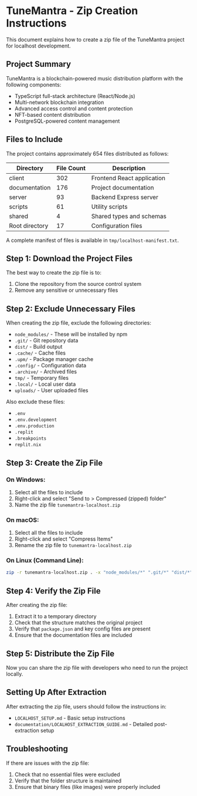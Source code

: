 # TuneMantra - Zip Creation Instructions

This document explains how to create a zip file of the TuneMantra project for localhost development.

## Project Summary

TuneMantra is a blockchain-powered music distribution platform with the following components:
- TypeScript full-stack architecture (React/Node.js)
- Multi-network blockchain integration
- Advanced access control and content protection
- NFT-based content distribution
- PostgreSQL-powered content management

## Files to Include

The project contains approximately 654 files distributed as follows:

| Directory       | File Count | Description                          |
|-----------------|------------|--------------------------------------|
| client          | 302        | Frontend React application           |
| documentation   | 176        | Project documentation                |
| server          | 93         | Backend Express server               |
| scripts         | 61         | Utility scripts                      |
| shared          | 4          | Shared types and schemas             |
| Root directory  | 17         | Configuration files                  |

A complete manifest of files is available in `tmp/localhost-manifest.txt`.

## Step 1: Download the Project Files

The best way to create the zip file is to:

1. Clone the repository from the source control system
2. Remove any sensitive or unnecessary files

## Step 2: Exclude Unnecessary Files

When creating the zip file, exclude the following directories:
- `node_modules/` - These will be installed by npm
- `.git/` - Git repository data
- `dist/` - Build output
- `.cache/` - Cache files
- `.upm/` - Package manager cache
- `.config/` - Configuration data
- `.archive/` - Archived files
- `tmp/` - Temporary files
- `.local/` - Local user data
- `uploads/` - User uploaded files

Also exclude these files:
- `.env`
- `.env.development`
- `.env.production`
- `.replit`
- `.breakpoints`
- `replit.nix`

## Step 3: Create the Zip File

### On Windows:
1. Select all the files to include
2. Right-click and select "Send to > Compressed (zipped) folder"
3. Name the zip file `tunemantra-localhost.zip`

### On macOS:
1. Select all the files to include
2. Right-click and select "Compress Items"
3. Rename the zip file to `tunemantra-localhost.zip`

### On Linux (Command Line):
```bash
zip -r tunemantra-localhost.zip . -x "node_modules/*" ".git/*" "dist/*" ".cache/*" ".upm/*" ".config/*" ".archive/*" "tmp/*" ".local/*" "uploads/*" ".env" ".env.development" ".env.production" ".replit" ".breakpoints" "replit.nix"
```

## Step 4: Verify the Zip File

After creating the zip file:
1. Extract it to a temporary directory
2. Check that the structure matches the original project
3. Verify that `package.json` and key config files are present
4. Ensure that the documentation files are included

## Step 5: Distribute the Zip File

Now you can share the zip file with developers who need to run the project locally.

## Setting Up After Extraction

After extracting the zip file, users should follow the instructions in:
- `LOCALHOST_SETUP.md` - Basic setup instructions
- `documentation/LOCALHOST_EXTRACTION_GUIDE.md` - Detailed post-extraction setup

## Troubleshooting

If there are issues with the zip file:
1. Check that no essential files were excluded
2. Verify that the folder structure is maintained
3. Ensure that binary files (like images) were properly included